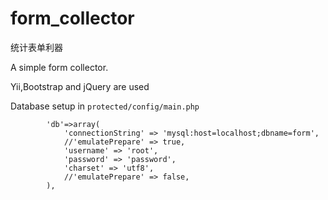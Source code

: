# form_collector
统计表单利器

A simple form collector.

Yii,Bootstrap and jQuery are used

Database setup in `protected/config/main.php`

```
		'db'=>array(
			'connectionString' => 'mysql:host=localhost;dbname=form',
			//'emulatePrepare' => true,
			'username' => 'root',
			'password' => 'password',
			'charset' => 'utf8',
			//'emulatePrepare' => false,
		),
```

